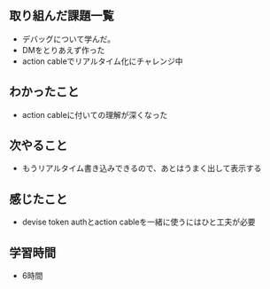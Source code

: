 ## 取り組んだ課題一覧
- デバッグについて学んだ。
- DMをとりあえず作った
- action cableでリアルタイム化にチャレンジ中

## わかったこと
- action cableに付いての理解が深くなった

## 次やること
- もうリアルタイム書き込みできるので、あとはうまく出して表示する

## 感じたこと
- devise token authとaction cableを一緒に使うにはひと工夫が必要

## 学習時間
- 6時間